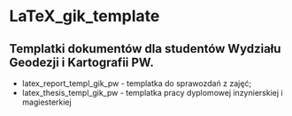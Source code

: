 # LaTeX_gik_template
## Templatki dokumentów dla studentów Wydziału Geodezji i Kartografii PW.

+ latex_report_templ_gik_pw - templatka do sprawozdań z zajęć;
+ latex_thesis_templ_gik_pw - templatka pracy dyplomowej inzynierskiej i magiesterkiej
